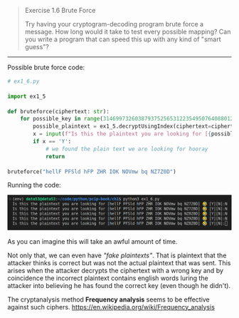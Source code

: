 > Exercise 1.6 Brute Force
> 
> Try having your cryptogram-decoding program brute force a message. 
> How long would it take to test every possible mapping? Can you write a program that 
> can speed this up with any kind of "smart guess"? 

--------------------------------

Possible brute force code:

```python
# ex1_6.py

import ex1_5

def bruteforce(ciphertext: str): 
    for possible_key in range(31469973260387937525653122354950764088012280797258232192163168247821107200000000000000):
        possible_plaintext = ex1_5.decryptUsingIndex(ciphertext=ciphertext, key=possible_key)
        x = input(f"Is this the plaintext you are looking for [{possible_plaintext}] 🤣 [Y][N]:")
        if x == 'Y': 
            # we found the plain text we are looking for hooray
            return 

bruteforce("hellF PFSld hFP ZHR IOK NOVmw bq NZ7Z0D")
```

Running the code: 

<img src="pic_for_ex1.6_1.png">

As you can imagine this will take an awful amount of time. 

Not only that, we can even have _"fake plaintexts"_. That is plaintext that the attacker thinks is
correct but was not the actual plaintext that was sent. This arises when the attacker decrypts the 
ciphertext with a wrong key and by coincidence the incorrect plaintext contains english words 
luring the attacker into believing he has found the correct key (even though he didn't). 

The cryptanalysis method **Frequency analysis** seems to be effective against such ciphers.
https://en.wikipedia.org/wiki/Frequency_analysis 